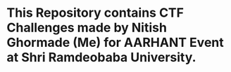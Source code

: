 # This Repository contains CTF Challenges made by Nitish Ghormade (Me) for AARHANT Event at Shri Ramdeobaba University.